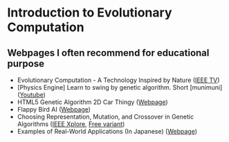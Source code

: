 # Introduction to Evolutionary Computation

## Webpages I often recommend for educational purpose
* Evolutionary Computation - A Technology Inspired by Nature ([IEEE TV](https://ieeetv.ieee.org/technology/evolutionary_computation_a_technology_inspired_by_nature))
* [Physics Engine] Learn to swing by genetic algorithm. Short [munimuni] ([Youtube](https://youtu.be/8vzTCC-jbwM))
* HTML5 Genetic Algorithm 2D Car Thingy ([Webpage](https://rednuht.org/genetic_cars_2/))
* Flappy Bird AI ([Webpage](https://flappybird-ai.netlify.app))
* Choosing Representation, Mutation, and Crossover in Genetic Algorithms ([IEEE Xplore](https://ieeexplore.ieee.org/document/9942691), [Free variant](https://aiexplained.github.io)) 
* Examples of Real-World Applications (In Japanese) ([Webpage](https://sites.google.com/view/evocomp/))
